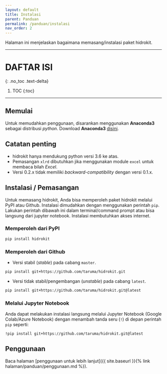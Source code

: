 ```yaml
---
layout: default
title: Instalasi
parent: Panduan
permalink: /panduan/instalasi
nav_order: 2
---
```


Halaman ini menjelaskan bagaimana memasang/instalasi paket hidrokit.

---

# DAFTAR ISI
{: .no_toc .text-delta}

1. TOC
{:toc}

---

## Memulai

Untuk memudahkan penggunaan, disarankan menggunakan **Anaconda3** sebagai distribusi *python*. Download **Anaconda3** [disini](https://www.anaconda.com/download/). 

## Catatan penting
- hidrokit hanya mendukung python versi 3.6 ke atas.
- Pemasangan `xlrd` dibutuhkan jika menggunakan module `excel` untuk membaca bilah _Excel_.
- Versi 0.2.x tidak memiliki *backward-compatibility* dengan versi 0.1.x.

## Instalasi / Pemasangan

Untuk memasang hidrokit, Anda bisa memperoleh paket hidrokit melalui PyPI atau Github. Instalasi dimudahkan dengan menggunakan perintah `pip`. Lakukan perintah dibawah ini dalam terminal/command prompt atau bisa langsung dari jupyter notebook. Instalasi membutuhkan akses internet.

### Memperoleh dari PyPI

```bash
pip install hidrokit
```

### Memperoleh dari Github

- Versi stabil (_stable_) pada cabang `master`.

```bash
pip install git+https://github.com/taruma/hidrokit.git
```

- Versi tidak stabil/pengembangan (_unstable_) pada cabang `latest`.

```bash
pip install git+https://github.com/taruma/hidrokit.git@latest
```

### Melalui Jupyter Notebook

Anda dapat melakukan instalasi langsung melalui Jupyter Notebook (Google Colab/Azure Notebook) dengan menambah tanda seru (`!`) di depan perintah `pip` seperti:
```
!pip install git+https://github.com/taruma/hidrokit.git@latest
```

## Penggunaan

Baca halaman [penggunaan untuk lebih lanjut]({{ site.baseurl }}{% link halaman/panduan/penggunaan.md %}).
